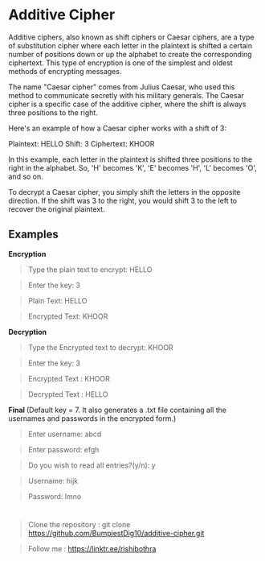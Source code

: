 # Additive Cipher
Additive ciphers, also known as shift ciphers or Caesar ciphers, are a type of substitution cipher where each letter in the plaintext is shifted a certain number of positions down or up the alphabet to create the corresponding ciphertext. This type of encryption is one of the simplest and oldest methods of encrypting messages.

The name "Caesar cipher" comes from Julius Caesar, who used this method to communicate secretly with his military generals. The Caesar cipher is a specific case of the additive cipher, where the shift is always three positions to the right.

Here's an example of how a Caesar cipher works with a shift of 3:

Plaintext: HELLO
Shift: 3
Ciphertext: KHOOR

In this example, each letter in the plaintext is shifted three positions to the right in the alphabet. So, 'H' becomes 'K', 'E' becomes 'H', 'L' becomes 'O', and so on.

To decrypt a Caesar cipher, you simply shift the letters in the opposite direction. If the shift was 3 to the right, you would shift 3 to the left to recover the original plaintext.

## Examples
<b> Encryption </b>

> Type the plain text to encrypt: HELLO

> Enter the key: 3

> Plain Text: HELLO

> Encrypted Text: KHOOR

<b> Decryption </b>

> Type the Encrypted text to decrypt: KHOOR

> Enter the key: 3

> Encrypted Text : KHOOR

> Decrypted Text : HELLO

<b> Final </b> (Default key = 7. It also generates a .txt file containing all the usernames and passwords in the encrypted form.)

> Enter username: abcd

> Enter password: efgh

> Do you wish to read all entries?(y/n): y

> Username: hijk

> Password: lmno

#

> Clone the repository : git clone https://github.com/BumpiestDig10/additive-cipher.git

> Follow me : https://linktr.ee/rishibothra
